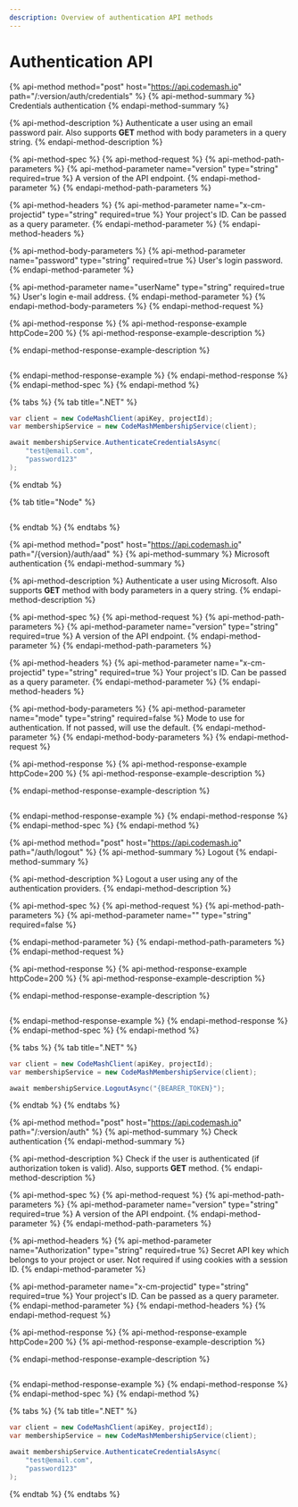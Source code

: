```yaml
---
description: Overview of authentication API methods
---
```


# Authentication API

{% api-method method="post" host="https://api.codemash.io" path="/:version/auth/credentials" %}
{% api-method-summary %}
Credentials authentication
{% endapi-method-summary %}

{% api-method-description %}
Authenticate a user using an email password pair. Also supports **GET** method with body parameters in a query string.
{% endapi-method-description %}

{% api-method-spec %}
{% api-method-request %}
{% api-method-path-parameters %}
{% api-method-parameter name="version" type="string" required=true %}
A version of the API endpoint.
{% endapi-method-parameter %}
{% endapi-method-path-parameters %}

{% api-method-headers %}
{% api-method-parameter name="x-cm-projectid" type="string" required=true %}
Your project's ID. Can be passed as a query parameter.
{% endapi-method-parameter %}
{% endapi-method-headers %}

{% api-method-body-parameters %}
{% api-method-parameter name="password" type="string" required=true %}
User's login password.
{% endapi-method-parameter %}

{% api-method-parameter name="userName" type="string" required=true %}
User's login e-mail address.
{% endapi-method-parameter %}
{% endapi-method-body-parameters %}
{% endapi-method-request %}

{% api-method-response %}
{% api-method-response-example httpCode=200 %}
{% api-method-response-example-description %}

{% endapi-method-response-example-description %}

```

```
{% endapi-method-response-example %}
{% endapi-method-response %}
{% endapi-method-spec %}
{% endapi-method %}

{% tabs %}
{% tab title=".NET" %}
```csharp
var client = new CodeMashClient(apiKey, projectId);
var membershipService = new CodeMashMembershipService(client);

await membershipService.AuthenticateCredentialsAsync(
    "test@email.com", 
    "password123"
);
```
{% endtab %}

{% tab title="Node" %}
```csharp

```
{% endtab %}
{% endtabs %}

{% api-method method="post" host="https://api.codemash.io" path="/{version}/auth/aad" %}
{% api-method-summary %}
Microsoft authentication
{% endapi-method-summary %}

{% api-method-description %}
Authenticate a user using Microsoft. Also supports **GET** method with body parameters in a query string.
{% endapi-method-description %}

{% api-method-spec %}
{% api-method-request %}
{% api-method-path-parameters %}
{% api-method-parameter name="version" type="string" required=true %}
A version of the API endpoint.
{% endapi-method-parameter %}
{% endapi-method-path-parameters %}

{% api-method-headers %}
{% api-method-parameter name="x-cm-projectid" type="string" required=true %}
Your project's ID. Can be passed as a query parameter.
{% endapi-method-parameter %}
{% endapi-method-headers %}

{% api-method-body-parameters %}
{% api-method-parameter name="mode" type="string" required=false %}
Mode to use for authentication. If not passed, will use the default.
{% endapi-method-parameter %}
{% endapi-method-body-parameters %}
{% endapi-method-request %}

{% api-method-response %}
{% api-method-response-example httpCode=200 %}
{% api-method-response-example-description %}

{% endapi-method-response-example-description %}

```

```
{% endapi-method-response-example %}
{% endapi-method-response %}
{% endapi-method-spec %}
{% endapi-method %}

{% api-method method="post" host="https://api.codemash.io" path="/auth/logout" %}
{% api-method-summary %}
Logout
{% endapi-method-summary %}

{% api-method-description %}
Logout a user using any of the authentication providers.
{% endapi-method-description %}

{% api-method-spec %}
{% api-method-request %}
{% api-method-path-parameters %}
{% api-method-parameter name="" type="string" required=false %}

{% endapi-method-parameter %}
{% endapi-method-path-parameters %}
{% endapi-method-request %}

{% api-method-response %}
{% api-method-response-example httpCode=200 %}
{% api-method-response-example-description %}

{% endapi-method-response-example-description %}

```

```
{% endapi-method-response-example %}
{% endapi-method-response %}
{% endapi-method-spec %}
{% endapi-method %}

{% tabs %}
{% tab title=".NET" %}
```csharp
var client = new CodeMashClient(apiKey, projectId);
var membershipService = new CodeMashMembershipService(client);

await membershipService.LogoutAsync("{BEARER_TOKEN}");
```
{% endtab %}
{% endtabs %}

{% api-method method="post" host="https://api.codemash.io" path="/:version/auth" %}
{% api-method-summary %}
Check authentication
{% endapi-method-summary %}

{% api-method-description %}
Check if the user is authenticated \(if authorization token is valid\). Also, supports **GET** method.
{% endapi-method-description %}

{% api-method-spec %}
{% api-method-request %}
{% api-method-path-parameters %}
{% api-method-parameter name="version" type="string" required=true %}
A version of the API endpoint.
{% endapi-method-parameter %}
{% endapi-method-path-parameters %}

{% api-method-headers %}
{% api-method-parameter name="Authorization" type="string" required=true %}
Secret API key which belongs to your project or user. Not required if using cookies with a session ID.
{% endapi-method-parameter %}

{% api-method-parameter name="x-cm-projectid" type="string" required=true %}
Your project's ID. Can be passed as a query parameter.
{% endapi-method-parameter %}
{% endapi-method-headers %}
{% endapi-method-request %}

{% api-method-response %}
{% api-method-response-example httpCode=200 %}
{% api-method-response-example-description %}

{% endapi-method-response-example-description %}

```

```
{% endapi-method-response-example %}
{% endapi-method-response %}
{% endapi-method-spec %}
{% endapi-method %}

{% tabs %}
{% tab title=".NET" %}
```csharp
var client = new CodeMashClient(apiKey, projectId);
var membershipService = new CodeMashMembershipService(client);

await membershipService.AuthenticateCredentialsAsync(
    "test@email.com", 
    "password123"
);
```
{% endtab %}
{% endtabs %}

